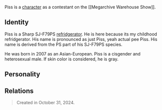 Piss is a [character](Characters) as a contestant on the [[Megarchive Warehouse Show]].

## Identity

Piss is a Sharp SJ-F79PS [refridgerator](Refridgerators.md). He is here because its my childhood refridgerator. His name is pronounced as just Piss, yeah actual pee Piss. His name is derived from the PS part of his SJ-F79PS species.

He was born in 2007 as an Asian-European. Piss is a cisgender and heterosexual male.
If skin color is considered, he is gray.


## Personality


## Relations


> Created in October 31, 2024.